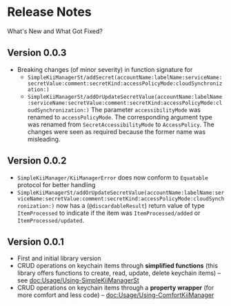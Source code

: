# Release Notes
What's New and What Got Fixed?

## Version 0.0.3
* Breaking changes (of minor severity) in function signature for
    * ``SimpleKiiManagerSt/addSecret(accountName:labelName:serviceName:secretValue:comment:secretKind:accessPolicyMode:cloudSynchronization:)``
    * ``SimpleKiiManagerSt/addOrUpdateSecretValue(accountName:labelName:serviceName:secretValue:comment:secretKind:accessPolicyMode:cloudSynchronization:)``
The parameter `accessibilityMode` was renamed to `accessPolicyMode`. The corresponding argument type was renamed from `SecretAccessibilityMode` to ``AccessPolicy``. The changes were seen as required because the former name was misleading.

## Version 0.0.2
* ``SimpleKiiManager/KiiManagerError`` does now conform to `Equatable` protocol for better handling
* ``SimpleKiiManagerSt/addOrUpdateSecretValue(accountName:labelName:serviceName:secretValue:comment:secretKind:accessPolicyMode:cloudSynchronization:)`` now has a (`@discardableResult`) return value of type ``ItemProcessed`` to indicate if the item was ``ItemProcessed/added`` or ``ItemProcessed/updated``.

## Version 0.0.1
* First and initial library version
* CRUD operations on keychain items through **simplified functions** (this library offers functions to create, read, update, delete keychain items) – see <doc:Usage/Using-SimpleKiiManagerSt>
* CRUD operations on keychain items through a **property wrapper** (for more comfort and less code) – <doc:Usage/Using-ComfortKiiManager>
